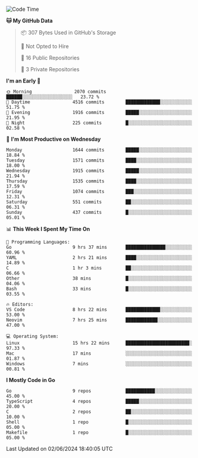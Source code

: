 <!--START_SECTION:waka-->
![Code Time](http://img.shields.io/badge/Code%20Time-663%20hrs%2057%20mins-blue)

**🐱 My GitHub Data** 

> 📦 307 Bytes Used in GitHub's Storage 
 > 
> 🚫 Not Opted to Hire
 > 
> 📜 16 Public Repositories 
 > 
> 🔑 3 Private Repositories 
 > 
**I'm an Early 🐤** 

```text
🌞 Morning                2070 commits        ██████░░░░░░░░░░░░░░░░░░░   23.72 % 
🌆 Daytime                4516 commits        █████████████░░░░░░░░░░░░   51.75 % 
🌃 Evening                1916 commits        █████░░░░░░░░░░░░░░░░░░░░   21.95 % 
🌙 Night                  225 commits         █░░░░░░░░░░░░░░░░░░░░░░░░   02.58 % 
```
📅 **I'm Most Productive on Wednesday** 

```text
Monday                   1644 commits        █████░░░░░░░░░░░░░░░░░░░░   18.84 % 
Tuesday                  1571 commits        ████░░░░░░░░░░░░░░░░░░░░░   18.00 % 
Wednesday                1915 commits        █████░░░░░░░░░░░░░░░░░░░░   21.94 % 
Thursday                 1535 commits        ████░░░░░░░░░░░░░░░░░░░░░   17.59 % 
Friday                   1074 commits        ███░░░░░░░░░░░░░░░░░░░░░░   12.31 % 
Saturday                 551 commits         ██░░░░░░░░░░░░░░░░░░░░░░░   06.31 % 
Sunday                   437 commits         █░░░░░░░░░░░░░░░░░░░░░░░░   05.01 % 
```


📊 **This Week I Spent My Time On** 

```text
💬 Programming Languages: 
Go                       9 hrs 37 mins       ███████████████░░░░░░░░░░   60.96 % 
YAML                     2 hrs 21 mins       ████░░░░░░░░░░░░░░░░░░░░░   14.89 % 
C                        1 hr 3 mins         ██░░░░░░░░░░░░░░░░░░░░░░░   06.66 % 
Other                    38 mins             █░░░░░░░░░░░░░░░░░░░░░░░░   04.06 % 
Bash                     33 mins             █░░░░░░░░░░░░░░░░░░░░░░░░   03.55 % 

🔥 Editors: 
VS Code                  8 hrs 22 mins       █████████████░░░░░░░░░░░░   53.00 % 
Neovim                   7 hrs 25 mins       ████████████░░░░░░░░░░░░░   47.00 % 

💻 Operating System: 
Linux                    15 hrs 22 mins      ████████████████████████░   97.33 % 
Mac                      17 mins             ░░░░░░░░░░░░░░░░░░░░░░░░░   01.87 % 
Windows                  7 mins              ░░░░░░░░░░░░░░░░░░░░░░░░░   00.81 % 
```

**I Mostly Code in Go** 

```text
Go                       9 repos             ███████████░░░░░░░░░░░░░░   45.00 % 
TypeScript               4 repos             █████░░░░░░░░░░░░░░░░░░░░   20.00 % 
C                        2 repos             ██░░░░░░░░░░░░░░░░░░░░░░░   10.00 % 
Shell                    1 repo              █░░░░░░░░░░░░░░░░░░░░░░░░   05.00 % 
Makefile                 1 repo              █░░░░░░░░░░░░░░░░░░░░░░░░   05.00 % 
```




 Last Updated on 02/06/2024 18:40:05 UTC
<!--END_SECTION:waka-->

